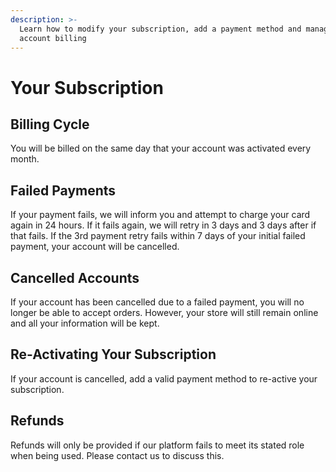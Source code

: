 ```yaml
---
description: >-
  Learn how to modify your subscription, add a payment method and manage your
  account billing
---
```


# Your Subscription

## Billing Cycle

You will be billed on the same day that your account was activated every month.

## Failed Payments

If your payment fails, we will inform you and attempt to charge your card again in 24 hours. If it fails again, we will retry in 3 days and 3 days after if that fails. If the 3rd payment retry fails within 7 days of your initial failed payment, your account will be cancelled.

## Cancelled Accounts

If your account has been cancelled due to a failed payment, you will no longer be able to accept orders. However, your store will still remain online and all your information will be kept.

## Re-Activating Your Subscription

If your account is cancelled, add a valid payment method to re-active your subscription.

## Refunds

Refunds will only be provided if our platform fails to meet its stated role when being used. Please contact us to discuss this.

